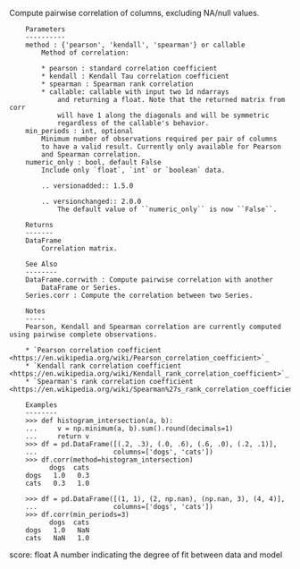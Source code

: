 Compute pairwise correlation of columns, excluding NA/null values.

        Parameters
        ----------
        method : {'pearson', 'kendall', 'spearman'} or callable
            Method of correlation:

            * pearson : standard correlation coefficient
            * kendall : Kendall Tau correlation coefficient
            * spearman : Spearman rank correlation
            * callable: callable with input two 1d ndarrays
                and returning a float. Note that the returned matrix from corr
                will have 1 along the diagonals and will be symmetric
                regardless of the callable's behavior.
        min_periods : int, optional
            Minimum number of observations required per pair of columns
            to have a valid result. Currently only available for Pearson
            and Spearman correlation.
        numeric_only : bool, default False
            Include only `float`, `int` or `boolean` data.

            .. versionadded:: 1.5.0

            .. versionchanged:: 2.0.0
                The default value of ``numeric_only`` is now ``False``.

        Returns
        -------
        DataFrame
            Correlation matrix.

        See Also
        --------
        DataFrame.corrwith : Compute pairwise correlation with another
            DataFrame or Series.
        Series.corr : Compute the correlation between two Series.

        Notes
        -----
        Pearson, Kendall and Spearman correlation are currently computed using pairwise complete observations.

        * `Pearson correlation coefficient <https://en.wikipedia.org/wiki/Pearson_correlation_coefficient>`_
        * `Kendall rank correlation coefficient <https://en.wikipedia.org/wiki/Kendall_rank_correlation_coefficient>`_
        * `Spearman's rank correlation coefficient <https://en.wikipedia.org/wiki/Spearman%27s_rank_correlation_coefficient>`_

        Examples
        --------
        >>> def histogram_intersection(a, b):
        ...     v = np.minimum(a, b).sum().round(decimals=1)
        ...     return v
        >>> df = pd.DataFrame([(.2, .3), (.0, .6), (.6, .0), (.2, .1)],
        ...                   columns=['dogs', 'cats'])
        >>> df.corr(method=histogram_intersection)
              dogs  cats
        dogs   1.0   0.3
        cats   0.3   1.0

        >>> df = pd.DataFrame([(1, 1), (2, np.nan), (np.nan, 3), (4, 4)],
        ...                   columns=['dogs', 'cats'])
        >>> df.corr(min_periods=3)
              dogs  cats
        dogs   1.0   NaN
        cats   NaN   1.0


 score: float
            A number indicating the degree of fit between data and model